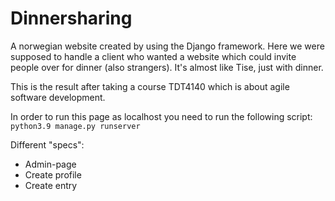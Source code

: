 # Dinnersharing
A norwegian website created by using the Django framework. Here we were supposed to handle a client who wanted a website which could invite people over for dinner (also strangers). It's almost like Tise, just with dinner.

This is the result after taking a course TDT4140 which is about agile software development. 

In order to run this page as localhost you need to run the following script:
<code>python3.9 manage.py runserver</code>

Different "specs": 
- Admin-page
- Create profile
- Create entry

